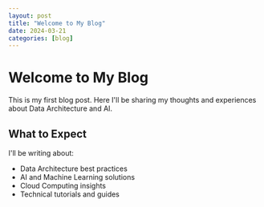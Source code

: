 ```yaml
---
layout: post
title: "Welcome to My Blog"
date: 2024-03-21
categories: [blog]
---
```


# Welcome to My Blog

This is my first blog post. Here I'll be sharing my thoughts and experiences about Data Architecture and AI.

## What to Expect

I'll be writing about:
- Data Architecture best practices
- AI and Machine Learning solutions
- Cloud Computing insights
- Technical tutorials and guides 